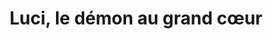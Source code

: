 ---
layout: story
title: Luci, le démon au grand cœur
published: true

logo: /assets/images/story_1-4.png

story_tags: 
  main: 
  - A2
  - B1
  - fiction
  - cybersecurity

description: Dans un monde numérique, Sophie est une ingénieure en cybersécurité. Elle trouve un problème dangereux dans son entreprise. Un petit démon, Luci, vient l'aider. Au début, Sophie ne veut pas de son aide, mais elle comprend vite que Luci peut l'aider à résoudre un grand mystère. Ensemble, ils combattent des hackers et découvrent que même les personnes sombres peuvent être amies. Découvrez cette aventure où le bien et le mal se rencontrent. Sophie va-t-elle trouver sa force?

chapters:
  - label: Chapitre 1 - L'arrivée de Luci
    image: /assets/images/story_1-1.png
    imageprompt: A young woman with short dark hair sitting at a computer desk late at night, looking surprised as a small black demon appears on her desk, office setting, soft lighting
    content: "Sophie, une jeune ingénieure en cybersécurité, travaillait tard un soir dans son bureau. Elle aimait son travail, mais parfois, elle se sentait seule. Un jour, alors qu'elle écrivait du code sur son ordinateur, une petite créature noire apparut soudainement sur son bureau. 'Salut, je suis Luci!' dit-il avec un sourire malicieux. Sophie, surprise et un peu effrayée, demanda, 'Qui es-tu?' Luci répondit avec enthousiasme, 'Je suis un démon envoyé par ton cousin pour t'influencer.' Sophie ne pouvait pas croire ce qu'elle entendait. 'Un démon? Pourquoi moi?' demanda-t-elle. Luci expliqua qu'il avait été envoyé pour l'aider à prendre des décisions plus audacieuses. Sophie essaya de le chasser en disant, 'Je ne veux pas de toi ici!' Mais Luci était impossible à faire partir. Il s'assit sur son bureau et commença à jouer avec les objets autour de lui. Sophie décida alors de l'ignorer et continua son travail, mais elle ne pouvait pas s'empêcher de se demander si Luci était vraiment là pour l'aider ou pour la déranger."
    quiz:
    - question: "Quel est le métier de Sophie?"
      options: 
      - "Ingénieure en cybersécurité"
      - "Professeure"
      - "Médecin"
      right_answer: 0
    - question: "Qui a envoyé Luci?"
      options: 
      - "Le frère de Sophie"
      - "Le cousin de Sophie"
      - "Un ami de Sophie"
      right_answer: 1
    - question: "Comment Sophie se sent-elle en voyant Luci?"
      options:
      - "Heureuse"
      - "Surprise"
      - "Fâchée"
      right_answer: 1
    - question: "Que fait Sophie après avoir rencontré Luci?"
      options:
      - "Elle l'ignore"
      - "Elle l'accepte"
      - "Elle s'enfuit"
      right_answer: 0

  - label: "Chapitre 2 - Une étrange découverte"
    image: /assets/images/story_1-2.png
    imageprompt: A woman and a small black demon looking at a computer screen together, showing lines of code and a warning sign, office setting, daytime
    content: "Le lendemain matin, Sophie arriva au bureau avec une tasse de café chaud. Elle se sentait fatiguée mais déterminée à bien travailler. En se connectant à son ordinateur, elle commença à examiner les systèmes de sécurité de son entreprise. Soudain, elle remarqua une faille de sécurité dans le système qui pouvait permettre à des hackers d'entrer facilement. Luci, qui observait tout cela avec intérêt, demanda ce qui se passait. 'Regarde ça!' s'exclama Sophie en montrant l'écran. 'Il y a une énorme faille ici!' Luci s'approcha et dit avec un sourire malicieux, 'Je peux t'aider à résoudre ce problème.' À sa grande surprise, Sophie trouva l'idée intéressante et accepta son aide. 'Tu n'es peut-être pas si mauvais,' dit-elle en souriant. Ensemble, ils commencèrent à enquêter sur l'origine de la faille et découvrirent que quelqu'un avait essayé d'accéder aux données sensibles de l'entreprise."
    quiz:
    - question: "Que découvre Sophie au travail?"
      options: 
      - "Une faille de sécurité"
      - "Un nouveau collègue"
      - "Un virus informatique"
      right_answer: 0
    - question: "Comment réagit Luci face au problème?"
      options: 
      - "Il s'en moque"
      - "Il propose une idée"
      - "Il disparaît"
      right_answer: 1
    - question: "Que fait Sophie après avoir découvert la faille?"
      options:
      - "Elle appelle la police"
      - "Elle en parle à Luci"
      - "Elle quitte son travail"
      right_answer: 1
    - question: "Comment se sent Sophie en travaillant avec Luci?"
      options:
      - "Confuse"
      - "En colère"
      - "Curieuse"
      right_answer: 2

  - label: "Chapitre 3 - L'enquête"
    image: /assets/images/story_1-3.png
    imageprompt: A woman and a small black demon working together at a desk covered in papers and multiple computer screens, looking focused, dim office lighting
    content: "Sophie et Luci passèrent les jours suivants à chercher des indices sur la faille de sécurité. Chaque jour après le travail, ils se réunissaient pour analyser les données ensemble. Luci utilisait ses pouvoirs démoniaques pour accéder à des informations cachées dans le système informatique que personne d'autre ne pouvait voir. Pendant ce temps, Sophie analysait les données et prenait des notes sur tout ce qu'ils trouvaient. Un soir, alors qu'ils examinaient les journaux d'accès du système, ils découvrirent que la faille était l'œuvre d'un groupe de hackers très connus dans le monde entier. 'Nous devons les arrêter,' dit Sophie avec détermination. Luci acquiesça et répondit, 'Oui, mais comment? Ils sont très intelligents.' Ensemble, ils commencèrent à planifier leur prochaine étape pour contrer les hackers."
    quiz:
    - question: "Que font Sophie et Luci ensemble?"
      options: 
      - "Ils jouent à des jeux vidéo"
      - "Ils enquêtent sur la faille"
      - "Ils partent en vacances"
      right_answer: 1
    - question: "Qui est responsable de la faille?"
      options: 
      - "Un groupe de hackers"
      - "Le cousin de Sophie"
      - "Un virus informatique"
      right_answer: 0
    - question: "Comment Luci aide-t-il Sophie?"
      options:
      - "Il lui donne des conseils."
      - "Il utilise ses pouvoirs."
      - "Il s'en va."
      right_answer: 1
    - question: "'Pourquoi Sophie veut-elle arrêter les hackers?'"
      options:
      - "'Parce qu'ils sont dangereux.'"
      - "'Parce qu'ils sont ses amis.'"
      - "'Parce qu'ils ne sont pas drôles.'"
      right_answer: 0

  - label: "Chapitre 4 - La résolution"
    image: /assets/images/story_1-4.png
    imageprompt: A woman high-fiving a small black demon in front of a computer showing a 'System Secure' message, office setting, celebratory atmosphere
    content: "'Sophie eut une idée brillante,' pensa-t-elle un matin. Elle savait qu'ils pouvaient piéger les hackers grâce à leurs propres méthodes. Avec l'aide de Luci, elle créa un piège virtuel pour attirer les hackers dans un faux système vulnérable. Quand les hackers attaquèrent à nouveau le réseau de l'entreprise, ils tombèrent directement dans le piège que Sophie avait préparé avec soin. Grâce aux informations collectées par Luci et aux preuves fournies par Sophie, la police put intervenir rapidement et arrêter les hackers avant qu'ils ne causent plus de dégâts. Après cette aventure incroyable, Sophie regarda Luci et dit avec un sourire : 'Nous formons une bonne équipe.' Luci sourit aussi et répondit : 'Oui, même si je suis censé être maléfique.' Ils rirent ensemble et réalisèrent que leur amitié était plus forte que leurs différences."
    quiz:
    - question: "Comment Sophie et Luci arrêtent-ils les hackers?"
      options: 
      - "Avec un piège virtuel."
      - "En les poursuivant."
      - "En appelant la police."
      right_answer: 0
    - question: "'Quelle est la conclusion de Sophie sur Luci?'"
      options:
      - "'Il est très maléfique.'"
      - "'Il n'est pas si mauvais.'"
      - "'Il doit partir.'"
      right_answer: 1
    - question: "'Que fait la police grâce à Sophie et Luci?'"
      options:
      - "'Ils arrêtent les hackers.'"
      - "'Ils protègent le bureau.'"
      - "'Ils aident les clients.'"
      right_answer: 0
    - question: "'Comment se sentent-ils à la fin?' "
      options:
      - "'Tristes.' "
      - "'Heureux.' "
      - "'En colère.' "
      right_answer: 1

storyprompt: Can you come up with a story of a little black deamon Luci. the story is about a girl that is a working as a cybersecurity engineer. THe deamon is sent by her cousin so to influence her in evil ways. The girl wants to get rid of him but the deamon seems to be imposable to dispose. So she befrends the deamon and together they solve a mystery. Please write the story so that it is appropriate for kids of 16y of age. Please let the story be compelling for the readers. The story has to be in simple french (of a2 or b1) level. Please make 4 chapters and also include comprehension questions for each of the chapters. please put the storyu in this yaml structure. Please make content in chapters long and a lso provide a list of prompts for each chapter so that image can be generated.
 
---